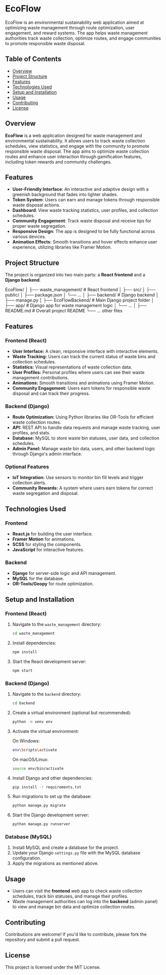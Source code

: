 # EcoFlow
EcoFlow is an environmental sustainability web application aimed at optimizing waste management through route optimization, user engagement, and reward systems. The app helps waste management authorities track waste collection, optimize routes, and engage communities to promote responsible waste disposal.


## Table of Contents

- [Overview](#overview)
- [Project Structure](#project-structure)
- [Features](#features)
- [Technologies Used](#technologies-used)
- [Setup and Installation](#setup-and-installation)
- [Usage](#usage)
- [Contributing](#contributing)
- [License](#license)


## Overview
**EcoFlow** is a web application designed for waste management and environmental sustainability. It allows users to track waste collection schedules, view statistics, and engage with the community to promote responsible waste disposal. The app aims to optimize waste collection routes and enhance user interaction through gamification features, including token rewards and community challenges.


## Features
- **User-Friendly Interface**: An interactive and adaptive design with a greenish background that fades into lighter shades.
- **Token System**: Users can earn and manage tokens through responsible waste disposal actions.
- **Dashboard**: View waste tracking statistics, user profiles, and collection schedules.
- **Community Engagement**: Track waste disposal and receive tips for proper waste segregation.
- **Responsive Design**: The app is designed to be fully functional across various devices.
- **Animation Effects**: Smooth transitions and hover effects enhance user experience, utilizing libraries like Framer Motion.


## Project Structure
The project is organized into two main parts: a **React frontend** and a **Django backend**.

EcoFlow/ │ ├── waste_management/ # React frontend │ ├── src/ │ ├── public/ │ ├── package.json │ └── ... │ ├── backend/ # Django backend │ ├── manage.py │ ├── EcoFlowBackend/ # Main Django project folder │ ├── app/ # Django app for waste management logic │ └── ... │ ├── README.md # Overall project README └── ... other files




## Features

### Frontend (React)

- **User Interface:** A clean, responsive interface with interactive elements.
- **Waste Tracking:** Users can track the current status of waste bins and collection schedules.
- **Statistics:** Visual representations of waste collection data.
- **User Profiles:** Personal profiles where users can see their waste management contributions.
- **Animations:** Smooth transitions and animations using Framer Motion.
- **Community Engagement:** Users earn tokens for responsible waste disposal and can track their progress.


### Backend (Django)

- **Route Optimization:** Using Python libraries like OR-Tools for efficient waste collection routes.
- **API:** REST API to handle data requests and manage waste tracking, user profiles, and stats.
- **Database:** MySQL to store waste bin statuses, user data, and collection schedules.
- **Admin Panel:** Manage waste bin data, users, and other backend logic through Django's admin interface.


### Optional Features

- **IoT Integration:** Use sensors to monitor bin fill levels and trigger collection alerts.
- **Community Rewards:** A system where users earn tokens for correct waste segregation and disposal.


## Technologies Used

### Frontend

- **React.js** for building the user interface.
- **Framer Motion** for animations.
- **SCSS** for styling the components.
- **JavaScript** for interactive features.

### Backend

- **Django** for server-side logic and API management.
- **MySQL** for the database.
- **OR-Tools/Geopy** for route optimization.


## Setup and Installation

### Frontend (React)

1. Navigate to the `waste_management` directory:
    ```bash
    cd waste_management
    ```

2. Install dependencies:
    ```bash
    npm install
    ```

3. Start the React development server:
    ```bash
    npm start
    ```

### Backend (Django)

1. Navigate to the `backend` directory:
    ```bash
    cd backend
    ```

2. Create a virtual environment (optional but recommended):
    ```bash
    python -m venv env
    ```

3. Activate the virtual environment:

    On Windows:
    ```bash
    env\Scripts\activate
    ```

    On macOS/Linux:
    ```bash
    source env/bin/activate
    ```

4. Install Django and other dependencies:
    ```bash
    pip install -r requirements.txt
    ```

5. Run migrations to set up the database:
    ```bash
    python manage.py migrate
    ```

6. Start the Django development server:
    ```bash
    python manage.py runserver
    ```


### Database (MySQL)

1. Install MySQL and create a database for the project.
2. Update your Django `settings.py` file with the MySQL database configuration.
3. Apply the migrations as mentioned above.


## Usage

- Users can visit the **frontend** web app to check waste collection schedules, track bin statuses, and manage their profiles.
- Waste management authorities can log into the **backend** (admin panel) to view and manage bin data and optimize collection routes.


## Contributing

Contributions are welcome! If you'd like to contribute, please fork the repository and submit a pull request.


## License

This project is licensed under the MIT License.
